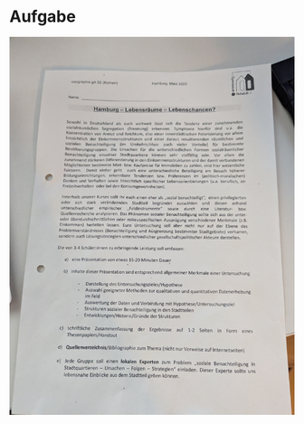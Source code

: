 # Aufgabe

![nse-5888120634512996870-1513468860.jpg](Aufgabe/nse-5888120634512996870-1513468860.jpg)